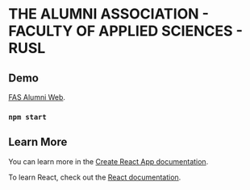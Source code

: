 # THE ALUMNI ASSOCIATION - FACULTY OF APPLIED SCIENCES - RUSL



## Demo

[FAS Alumni Web](https://modest-lalande-9d9611.netlify.app/).

### `npm start`


## Learn More

You can learn more in the [Create React App documentation](https://facebook.github.io/create-react-app/docs/getting-started).

To learn React, check out the [React documentation](https://reactjs.org/).
